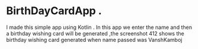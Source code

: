 # BirthDayCardApp .
I made this simple app using Kotlin .
In this app we enter the name and then a birthday wishing card will be generated ,the screenshot 412 shows the birthday wishing card generated when name passed was VanshKamboj

